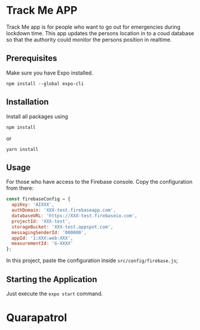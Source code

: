 # Track Me APP
Track Me app is for people who want to go out for emergencies during lockdown time. This app updates the persons location in to a coud database so that the authority could monitor the persons position in realtime.

## Prerequisites

Make sure you have Expo installed.

`npm install --global expo-cli`

## Installation

Install all packages using

`npm install`

or

`yarn install`


## Usage

For those who have access to the Firebase console. Copy the configuration from there:

```javascript
const firebaseConfig = {
  apiKey: 'AIXXX',
  authDomain: 'XXX-test.firebaseapp.com',
  databaseURL: 'https://XXX-test.firebaseio.com',
  projectId: 'XXX-test',
  storageBucket: 'XXX-test.appspot.com',
  messagingSenderId: '000000',
  appId: '1:XXX:web:XXX',
  measurementId: 'G-XXXX'
};
```

In this project, paste the configuration inside `src/config/firebase.js`;

## Starting the Application

Just execute the `expo start` command.
# Quarapatrol


